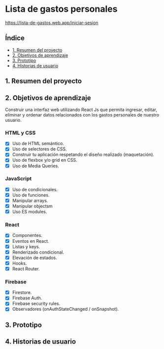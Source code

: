 # Lista de gastos personales
https://lista-de-gastos.web.app/iniciar-sesion

## Índice

* [1. Resumen del proyecto](#1-resumen-del-proyecto)
* [2. Objetivos de aprendizaje](#2-objetivos-de-aprendizaje)
* [3. Prototipo](#3-prototipo)
* [4. Historias de usuario](#4-historias-de-usuario)

## 1. Resumen del proyecto
     

## 2. Objetivos de aprendizaje

Construir una interfaz web utilizando React Js que permita ingresar, editar, eliminar y ordenar datos relacionados con los gastos personales de nuestro usuario.

### HTML y CSS

* [X] Uso de HTML semántico.
* [X] Uso de selectores de CSS.
* [X] Construir tu aplicación respetando el diseño realizado (maquetación).
* [X] Uso de flexbox y/o grid en CSS.
* [X] Uso de Media Queries.

### JavaScript

* [X] Uso de condicionales. 
* [X] Uso de funciones.
* [X] Manipular arrays.
* [X] Manipular objectsm
* [X] Uso ES modules.

### React

* [X] Componentes.
* [X] Eventos en React.
* [X] Listas y keys.
* [X] Renderizado condicional.
* [X] Elevación de estados.
* [X] Hooks.
* [X] React Router.

### Firebase

* [X] Firestore.
* [X] Firebase Auth.
* [X] Firebase security rules.
* [X] Observadores (onAuthStateChanged / onSnapshot).

## 3. Prototipo

## 4. Historias de usuario

